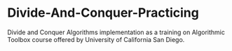 # Divide-And-Conquer-Practicing
Divide and Conquer Algorithms implementation as a training on Algorithmic Toolbox course offered by University of California San Diego.
